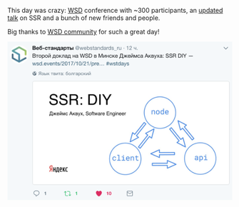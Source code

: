 This day was crazy: [WSD][1] conference with ~300 participants, an [updated talk][2] on SSR and a bunch of new friends and people.

Big thanks to [WSD community][3] for such a great day!

![Twitter WSD SSR DIY](./tw.png)

[1]: https://wsd.events/2017/10/21/
[2]: https://github.com/jakwuh/ssr-demo/tree/master/slides
[3]: https://web-standards.ru/
